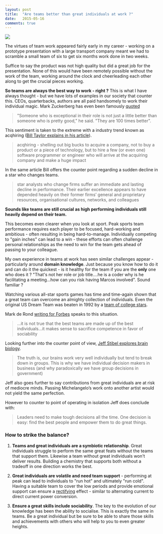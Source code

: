 ```yaml
---
layout: post
title:  "Are teams better than great individuals at work ?"
date:   2015-05-16
comments: true
---
```


![](http://scholars-discount-card.com/blog/wp-content/uploads/2013/11/baseball-kids.jpg)

<p class="intro"><span class="dropcap">T</span>he virtues of team work appeared fairly early in my career - working on a prototype presentation with a large transport company meant we had to scramble a small team of six to get six months work done in two weeks. 
<p>

Suffice to say the product was not high quality but did a great job for the presentation. None of this would have been remotely possible without the work of the team, working around the clock and cheerleading each other along to get the crucial pieces working. 

**So teams are always the best way to work - right ?**
This is what I have always thought - but we have lots of examples in our society that counter this. CEOs, quarterbacks, authors are all paid handsomely to work their individual magic. Mark Zuckerberg has even been famously [quoted](http://www.nytimes.com/2011/05/18/technology/18talent.html)

> "Someone who is exceptional in their role is not just a little better than someone who is pretty good," he said. "They are 100 times better".

This sentiment is taken to the extreme with a industry trend known as acqhiring  ([Bill Taylor explains in his article](https://hbr.org/2011/06/great-people-are-overrated)).

> acqhiring - shelling out big bucks to acquire a company, not to buy a product or a piece of technology, but to hire a few (or even one) software programmer or engineer who will arrive at the acquiring company and make a huge impact

In the same article Bill offers the counter point regarding a sudden decline in a star who changes teams. 

>star analysts who change firms suffer an immediate and lasting decline in performance. Their earlier excellence appears to have depended heavily on their former firms’ general and proprietary resources, organisational cultures, networks, and colleagues

**Sounds like teams are still crucial as high performing individuals still heavily depend on their team.** 

This becomes even clearer when you look at sport. Peak sports team performance requires each player to be focused, hard-working and ambitious - often resulting in being hard-to-manage. Individually competing to "gain inches" can lead to a win - these efforts can often challenge personal relationships as the need to win for the team gets ahead of passing to your colleague.

My own experience in teams at work has seen similar challenges appear - particularly around **domain knowledge**. Just because you know how to do it and can do it the quickest - is it healthy for the team if you are the **only** one who does it ? "That's not her role or job title....he is a coder why is he facilitating a meeting...how can you risk having Marcos involved". Sound familiar ? 

Watching various all-star sports games has time and time-again shown that a great team can overcome an almighty collection of individuals. Even the original US Dream Team was beaten in 1992 by a [team of college stars](http://offthedribble.blogs.nytimes.com/2012/05/09/the-dream-teams-very-bad-day/?_r=0).

Mark de Rond [writing for Forbes](http://www.forbes.com/2010/08/05/teams-teamwork-individuals-leadership-managing-collaboration.html) speaks to this situation. 

>...it is not true that the best teams are made up of the best individuals...it makes sense to sacrifice competence in favor of sociability


Looking further into the counter point of view, [Jeff Stibel explores brain biology](https://hbr.org/2011/06/why-a-great-individual-is-bett).

>The truth is, our brains work very well individually but tend to break down in groups. This is why we have individual decision makers in business (and why paradoxically we have group decisions in government)

Jeff also goes further to say contributions from great individuals are at risk of mediocre minds. Passing Michelangelo’s work onto another artist would not yield the same perfection.

However to counter to point of operating in isolation Jeff does conclude with: 

>Leaders need to make tough decisions all the time. One decision is easy: find the best people and empower them to do great things.

### How to strike the balance?

1. **Teams and great individuals are a symbiotic relationship**. Great individuals struggle to  perform the same great feats without the teams that support them. Likewise a team without great individuals won't deliver results. Building a chemistry that supports both without a tradeoff in one direction works the best.

2. **Great individuals are volatile and need team support** - performing at peak can lead to individuals to "run hot" and ultimately "run cold". Having a suitable team to cover the low periods and provide emotional support can ensure a [rectifying](http://en.wikipedia.org/wiki/Rectifier) effect - similar to alternating current to direct current power conversion. 

3. **Ensure a great skills include sociability**. The key to the evolution of our knowledge has been the ability to socialise. This is exactly the same in teams. Be a great individual but be sure to be able to share those skills and achievements with others who will help to you to even greater heights. 





